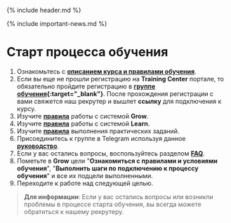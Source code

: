{% include header.md %}

{% include important-news.md %}

Старт процесса обучения
===

1. Ознакомьтесь с **[описанием курса и правилами обучения]({{site.about}})**.
1. Если вы еще не прошли регистрацию на **Training Center** портале, то обязательно пройдите регистрацию в **[группе обучения](https://www.training.ru/#!/Training/2305){:target="_blank"}**. После прохождения регистрации с вами свяжется наш рекрутер и вышлет **ссылку** для подключения к курсу.  
1. Изучите **[правила]({{site.materialsurl}}general/grow_intro)** работы с системой **Grow**.
1. Изучите **[правила]({{site.materialsurl}}general/learn_intro)** работы с системой **Learn**.
1. Изучите **[правила]({{site.materialsurl}}general/practical_tasks_completing_rules)** выполнения практических заданий.
1. Присоединитесь к группе в Telegram используя данное **[руководство]({{site.materialsurl}}general/telegram_join)**.
1. Если у вас остались вопросы, воспользуйтесь разделом **[FAQ]({{site.materialsurl}}general/faq)**.
1. Пометьте в **Grow** цели "**Ознакомиться с правилами и условиями обучения**", "**Выполнить шаги по подключению к процессу обучения**" и все их подцели выполненными.
1. Переходите к работе над следующей целью.

>**Для информации**: Если у вас остались вопросы или возникли проблемы в процессе старта обучения, вы всегда можете обратиться к нашему рекрутеру.